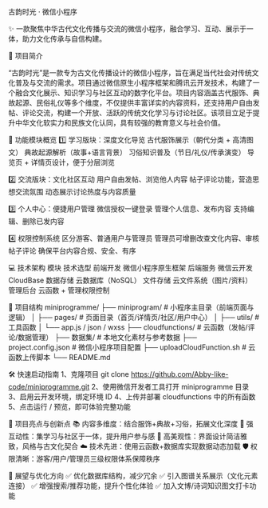 古韵时光 · 微信小程序

✨ 一款聚焦中华古代文化传播与交流的微信小程序，融合学习、互动、展示于一体，助力文化传承与自信构建。

📌 项目简介

“古韵时光”是一款专为古文化传播设计的微信小程序，旨在满足当代社会对传统文化普及与交流的需求。项目通过微信原生小程序框架和腾讯云开发技术，构建了一个融合文化展示、知识学习与社区互动的数字化平台。项目内容涵盖古代服饰、典故起源、民俗礼仪等多个维度，不仅提供丰富详实的内容资料，还支持用户自由发帖、评论交流，构建一个开放、活跃的传统文化学习与讨论社区。该项目立足于提升中华文化软实力和民族文化认同，具有较强的教育意义与社会价值。

🚀 功能模块概览
1️⃣ 学习版块：深度文化导览
古代服饰展示（朝代分类 + 高清图文）
典故起源解析（故事+语言背景）
习俗知识普及（节日/礼仪/传承演变）
导览页 + 详情页设计，便于分层浏览

2️⃣ 交流版块：文化社区互动
用户自由发帖、浏览他人内容
帖子评论功能，营造思想交流氛围
动态展示讨论热度与内容质量

3️⃣ 个人中心：便捷用户管理
微信授权一键登录
管理个人信息、发布内容
支持编辑、删除已发内容

4️⃣ 权限控制系统
区分游客、普通用户与管理员
管理员可增删改查文化内容、审核帖子评论
确保平台内容合规、安全、有序

💻 技术架构
模块	技术选型
前端开发	微信小程序原生框架
后端服务	微信云开发 CloudBase
数据存储	云数据库（NoSQL）
文件存储	云文件系统（图片/资料）
管理后台	云函数 + 管理权限控制

📂 项目结构
miniprogramme/
├── miniprogram/             # 小程序主目录（前端页面与逻辑）
│   ├── pages/               # 页面目录（首页/详情页/社区/用户中心）
│   ├── utils/               # 工具函数
│   └── app.js / json / wxss
├── cloudfunctions/          # 云函数（发帖/评论/数据管理）
├── 数据集/                  # 本地文化素材与参考数据
├── project.config.json      # 微信小程序项目配置
├── uploadCloudFunction.sh   # 云函数上传脚本
└── README.md

🛠️ 快速启动指南
1、克隆项目
git clone https://github.com/Abby-like-code/miniprogramme.git
2、使用微信开发者工具打开 miniprogramme 目录
3、启用云开发环境，绑定环境 ID
4、上传并部署 cloudfunctions 中的所有函数
5、点击运行 / 预览，即可体验完整功能

🧠 项目亮点与创新点
📚 内容多维度：结合服饰+典故+习俗，拓展文化深度
💬 强互动性：集学习与社区于一体，提升用户参与感
🎨 高美观性：界面设计简洁雅致，风格与古文化契合
☁️ 技术先进：使用云函数+数据库实现数据动态加载
🛡 权限清晰：游客/用户/管理员三级权限体系保障秩序

🔮 展望与优化方向
✅ 优化数据库结构，减少冗余
✅ 引入图谱关系展示（文化元素连接）
✅ 增强搜索/推荐功能，提升个性化体验
✅ 加入文博/诗词知识图文打卡功能


